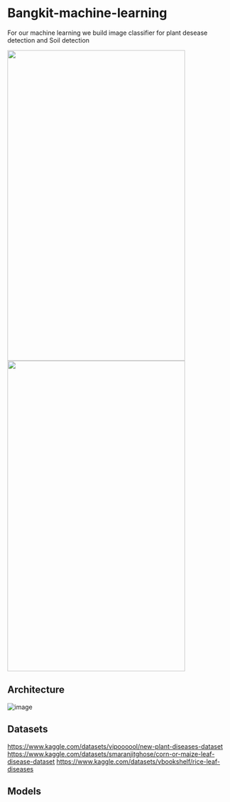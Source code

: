 # Bangkit-machine-learning

For our machine learning we build image classifier for plant desease detection and Soil detection

<img src="https://github.com/Terrafarms/bangkit-machine-learning/assets/66078837/71a15c02-e1d8-49ed-8336-67b1de7e8a60"  width="400" height="700">
<img src="https://github.com/Terrafarms/bangkit-machine-learning/assets/66078837/adcae47f-6d06-4ba4-9b13-fea0facb5190"  width="400" height="700">

## Architecture

![image](https://github.com/Terrafarms/bangkit-machine-learning/assets/66078837/986cd74b-3062-43bc-84de-b5a125663e97)


## Datasets
https://www.kaggle.com/datasets/vipoooool/new-plant-diseases-dataset
https://www.kaggle.com/datasets/smaranjitghose/corn-or-maize-leaf-disease-dataset
https://www.kaggle.com/datasets/vbookshelf/rice-leaf-diseases



## Models
